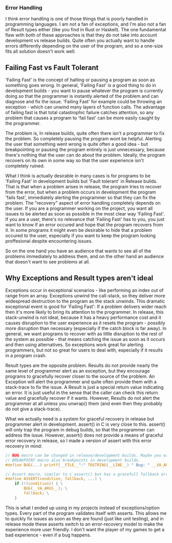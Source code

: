 ### Error Handling

I think error handling is one of those things that is poorly handled in programming languages. I am not a fan of exceptions, and I'm also not a fan of Result types either (like you find in Rust or Haskell). The one fundamental flaw with both of these approaches is that they do not take into account development vs release builds. Quite often you actually want to handle errors differently depending on the user of the program, and so a one-size fits all solution doesn't work well.

## Failing Fast vs Fault Tolerant

'Failing Fast' is the concept of halting or pausing a program as soon as something goes wrong. In general, 'Failing Fast' is a good thing to do in development builds - you want to pause whatever the program is currently doing so that the programmer is instantly alerted of the problem and can diagnose and fix the issue. 'Failing Fast' for example could be throwing an exception - which can unwind many layers of function calls. The advantage of failing fast is that total catastrophic failure catches attention, so any problem that causes a program to 'fail fast' can be more easily caught by the programmer. 

The problem is, In release builds, quite often there isn't a programmer to fix the problem. So completely pausing the program wont be helpful. Alerting the user that something went wrong is quite often a good idea - but breakpointing or pausing the program entirely is just unnecessary, because there's nothing that the user can do about the problem. Ideally, the program recovers on its own in some way so that the user experience isn't completely ruined. 

What I think is actually desirable in many cases is for programs to be 'Failing Fast' in development builds but 'Fault tolerant' in Release builds. That is that when a problem arises in release, the program tries to recover from the error, but when a problem occurs in development the program 'fails fast', immediately alerting the programmer so that they can fix the problem. The "recovery" aspect of error handling completely depends on the user. If you are a programmer working on the project, you want all issues to be alerted as soon as possible in the most clear way 'Failing Fast'. If you are a user, there's no relevance that 'Failing Fast' has to you, you just want to know if an error occured and hope that the program recovers from it. In some programs it might even be desirable to hide that a problem occured to the user, especially if you want to keep the program looking proffesional despite encountering issues.

So on the one hand you have an audience that wants to see all of the problems immediately to address them, and on the other hand an audience that doesn't want to see problems at all. 

## Why Exceptions and Result types aren't ideal

Exceptions occur in exceptional scenarios - like performing an index out of range from an array. Exceptions unwind the call-stack, so they deliver more widespread destruction to the program as the stack unwinds. This dramatic exceptional event is good for 'Failing Fast': If a problem delivers wider reach then it's more likely to bring its attention to the programmer. In release, this stack-unwind is not ideal, because it has a heavy performance cost and it causes disruption to the user experience as it resets the program - possibly more disruption than necessary (especially if the catch block is far away). In general, we want programs to recover with as little disruption to the rest of the system as possible - that means catching the issue as soon as it occurs and then using alternatives. So exceptions work great for alerting programmers, but not so great for users to deal with, especially if it results in a program crash. 

Result types are the opposite problem. Results do not provide nearly the same level of programmer alert as an exception, but they encourage programs to gracefully recover closer to the source of the problem. An Exception will alert the programmer and quite often provide them with a stack-trace to fix the issue. A Result is just a special return value indicating an error. It is just useful in the sense that the caller can check this return value and gracefully recover if it wants. However, Results do not alert the programmer at all unless you unwrap() them (and even then they probably do not give a stack-trace).

What we actually need is a system for graceful recovery in release but programmer alert in development. assert() in C is very close to this. assert() will only trap the program in debug builds, so that the programmer can address the issue. However, assert() does not provide a means of graceful error recovery in release, so I made a version of assert with this error recovery in mind:

``` C
// BUG macro can be changed in release/development builds. Maybe you want to alert the user of the bug or write it to a log file?
// BREAKPOINT macro also breakpoints in development builds.
#define BUG(...) printf(__FILE__":" TOSTRING(__LINE__) " Bug: " __VA_ARGS__); fflush(stdout); BREAKPOINT()

// Assert macro, similar to c assert() but has a gracefull fallback error-recovery for release mode. 
#define ASSERT(condition, fallback, ...) \
    if (!(condition)) { \
        BUG(__VA_ARGS__); \
        fallback; \
    }
```
This is what I ended up using in my projects instead of exceptions/option types. Every part of the program validates itself with asserts. This allows me to quickly fix issues as soon as they are found (just like unit testing), and in release mode these asserts switch to an error-recovery model to make the experience more user friendly. I don't want the player of my games to get a bad experience - even if a bug happens.  

